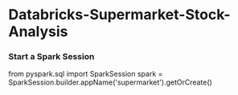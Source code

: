 # Databricks-Supermarket-Stock-Analysis


### Start a Spark Session
 
from pyspark.sql import SparkSession
spark = SparkSession.builder.appName('supermarket').getOrCreate()
